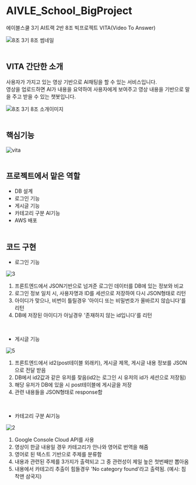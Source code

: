# AIVLE_School_BigProject
에이블스쿨 3기 AI트랙 2반 8조 빅프로젝트 VITA(Video To Answer)</BR>

![8조  3기 8조 썸네일](https://github.com/rakkeshasa/AIVLE_School_BigProject/assets/77041622/5a8bd623-600a-42b4-8587-a1c864fc45d1)
</BR></BR>

VITA 간단한 소개
---
사용자가 가지고 있는 영상 기반으로 AI채팅을 할 수 있는 서비스입니다.</BR>
영상을 업로드하면 AI가 내용을 요약하여 사용자에게 보여주고 영상 내용을 기반으로 말을 주고 받을 수 있는 챗봇입니다.

![8조  3기 8조 소개이미지](https://github.com/rakkeshasa/AIVLE_School_BigProject/assets/77041622/ff5950c6-efd0-4994-8695-047026170dbe)
</BR></BR>

핵심기능
---
![vita](https://github.com/rakkeshasa/AIVLE_School_BigProject/assets/77041622/0de90085-8cff-4177-882d-c6161d563465)
</BR></BR>

프로젝트에서 맡은 역할
---
- DB 설계
- 로그인 기능
- 게시글 기능
- 카테고리 구분 AI기능
- AWS 배포
</BR></BR>

코드 구현
---
- 로그인 기능

![3](https://github.com/rakkeshasa/AIVLE_School_BigProject/assets/77041622/1c7469b1-2089-4417-8949-b6f75b37caaa)

1) 프론트엔드에서 JSON기반으로 넘겨준 로그인 데이터를 DB에 있는 정보와 비교
2) 로그인 정보 일치 시, 사용자명과 ID를 세션으로 저장하여 다시 JSON형태로 리턴
3) 아이디가 맞으나, 비번이 틀릴경우 '아이디 또는 비밀번호가 올바르지 않습니다'를 리턴
4) DB에 저장된 아이디가 아닐경우 '존재하지 않는 id입니다'를 리턴
</BR>

- 게시글 기능

![5](https://github.com/rakkeshasa/AIVLE_School_BigProject/assets/77041622/fcc4c308-284d-4ba4-adb8-5697a091b7d6)

1) 프론트엔드에서 id2(post테이블 외래키), 게시글 제목, 게시글 내용 정보를 JSON으로 전달 받음
2) DB에서 id2값과 같은 유저를 찾음(id2는 로그인 시 유저의 id가 세션으로 저장됨)
3) 해당 유저가 DB에 있을 시 post테이블에 게시글을 저장
4) 관련 내용들을 JSON형태로 response함
</BR>

- 카테고리 구분 AI기능

![2](https://github.com/rakkeshasa/AIVLE_School_BigProject/assets/77041622/180139ed-fea3-4647-9f10-56c8f413e82d)

1) Google Console Cloud API를 사용
2) 영상이 한글 내용일 경우 카테고리가 안나와 영어로 번역을 해줌
3) 영어로 된 텍스트 기반으로 주제를 분류함
4) 내용과 관련된 주제를 3가지가 출력되고 그 중 관련성이 제일 높은 첫번째만 뽑아옴
5) 내용에서 카테고리 추출이 힘들경우 'No category found'라고 출력됨. (예시: 침착맨 삼국지)
